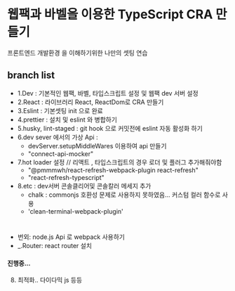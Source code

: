 # 웹팩과 바벨을 이용한 TypeScript CRA 만들기

프론트엔드 개발환경 을 이해하기위한 나만의 셋팅 연습

## branch list
- 1.Dev : 기본적인 웹팩, 바벨, 타입스크립트 설정 및 웹팩 dev 서버 설정
- 2.React : 라이브러리 React, ReactDom로 CRA 만들기
- 3.Eslint : 기본셋팅 init 으로 완료
- 4.prettier : 설치 및 eslint 와 병합하기
- 5.husky, lint-staged : git hook 으로 커밋전에 eslint 자동 활성화 하기
- 6.dev sever 에서의 가상 Api :
  - devServer.setupMiddleWares 이용하여 api 만들기
  - "connect-api-mocker"
- 7.hot loader 설정 // 리액트 , 타입스크립트의 경우 로더 및 플러그 추가해줘야함
  - "@pmmmwh/react-refresh-webpack-plugin react-refresh"
  - "react-refresh-typescript"
- 8.etc : dev서버 콘솔클리어및 콘솔칼러 메세지 추가
  - chalk : commonjs 호환성 문제로 사용하지 못하였음... 커스텀 컬러 함수로 사용
  - 'clean-terminal-webpack-plugin'
  
#
- 번외: node.js Api 로 webpack 사용하기
- _.Router: react router 설치

#### 진행중...
8. 최적화.. 다이다믹 js 등등

